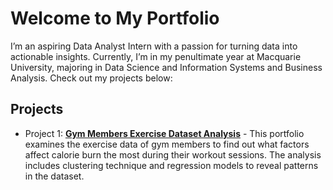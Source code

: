 # Welcome to My Portfolio
I’m an aspiring Data Analyst Intern with a passion for turning data into actionable insights. Currently, I’m in my penultimate year at Macquarie University, majoring in Data Science and Information Systems and Business Analysis. Check out my projects below:

## Projects
- Project 1: **[Gym Members Exercise Dataset Analysis](https://github.com/dvidmichelleeex/portfolio/tree/19284d4217fa9775a01118f16d99896071fdf107/portfolio-part-4-dvidmichelleee)** - This portfolio examines the exercise data of gym members to find out what factors affect calorie burn the most during their workout sessions. The analysis includes clustering technique and regression models to reveal patterns in the dataset.
